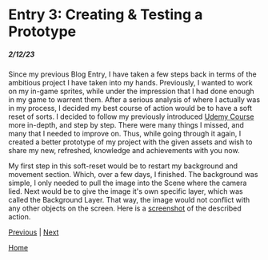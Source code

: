 # Entry 3: Creating & Testing a Prototype
##### 2/12/23

Since my previous Blog Entry, I have taken a few steps back in terms of the ambitious project I have taken into my hands. 
Previously, I wanted to work on my in-game sprites, while under the impression that I had done enough in my game to warrent them.
After a serious analysis of where I actually was in my process, I decided my best course of action would be to have a soft reset of sorts.
I decided to follow my previously introduced [Udemy Course](https://www.udemy.com/course/unity2drpg/) more in-depth, and step by step. There were many things I missed, and many that I needed to improve on.
Thus, while going through it again, I created a better prototype of my project with the given assets and wish to share my new, refreshed, knowledge and achievements with you now.

My first step in this soft-reset would be to restart my background and movement section. Which, over a few days, I finished. The background was simple, I only needed to pull the image into the Scene where the camera lied. 
Next would be to give the image it's own specific layer, which was called the Background Layer. That way, the image would not conflict with any other objects on the screen.
Here is a [screenshot](image_2023-02-12_221546730.png) of the described action.

[Previous](entry02.md) | [Next](entry04.md)

[Home](../README.md)
